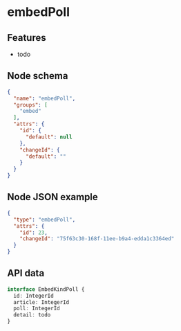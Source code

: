 # embedPoll

## Features
- todo

## Node schema

```json
{
  "name": "embedPoll",
  "groups": [
    "embed"
  ],
  "attrs": {
    "id": {
      "default": null
    },
    "changeId": {
      "default": ""
    }
  }
}
```

## Node JSON example

```json
{
  "type": "embedPoll",
  "attrs": {
    "id": 23,
    "changeId": "75f63c30-168f-11ee-b9a4-edda1c3364ed"
  }
}
```

## API data

```ts
interface EmbedKindPoll {
  id: IntegerId
  article: IntegerId
  poll: IntegerId
  detail: todo
}
```
